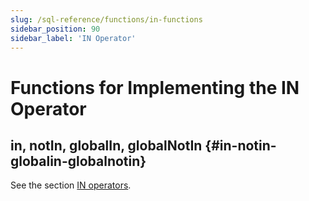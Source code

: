 ```yaml
---
slug: /sql-reference/functions/in-functions
sidebar_position: 90
sidebar_label: 'IN Operator'
---
```


# Functions for Implementing the IN Operator

## in, notIn, globalIn, globalNotIn {#in-notin-globalin-globalnotin}

See the section [IN operators](/sql-reference/operators/in).

